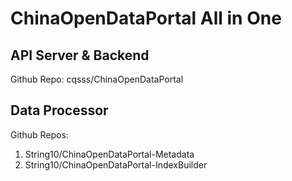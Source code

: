 # ChinaOpenDataPortal All in One

## API Server & Backend

Github Repo: cqsss/ChinaOpenDataPortal

## Data Processor

Github Repos:
1. String10/ChinaOpenDataPortal-Metadata
2. String10/ChinaOpenDataPortal-IndexBuilder
